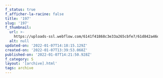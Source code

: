 ```yaml
---
f_status: true
f_afficher-la-racine: false
title: '197'
slug: '197'
f_thumbnail:
  url: >-
    https://uploads-ssl.webflow.com/6141f41868c3e33a265cbfe7/61d842a46d1a1a88c63facf9_197.jpg
  alt: null
updated-on: '2022-01-07T14:18:15.129Z'
created-on: '2022-01-07T13:39:53.068Z'
published-on: '2022-01-07T14:21:50.928Z'
f_category: S
layout: '[archive].html'
tags: archive
---
```



